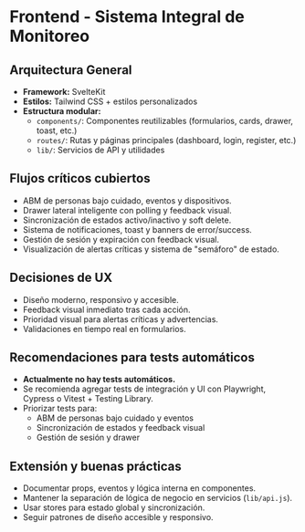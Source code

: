 # Frontend - Sistema Integral de Monitoreo

## Arquitectura General

- **Framework:** SvelteKit
- **Estilos:** Tailwind CSS + estilos personalizados
- **Estructura modular:**
  - `components/`: Componentes reutilizables (formularios, cards, drawer, toast, etc.)
  - `routes/`: Rutas y páginas principales (dashboard, login, register, etc.)
  - `lib/`: Servicios de API y utilidades

## Flujos críticos cubiertos
- ABM de personas bajo cuidado, eventos y dispositivos.
- Drawer lateral inteligente con polling y feedback visual.
- Sincronización de estados activo/inactivo y soft delete.
- Sistema de notificaciones, toast y banners de error/success.
- Gestión de sesión y expiración con feedback visual.
- Visualización de alertas críticas y sistema de "semáforo" de estado.

## Decisiones de UX
- Diseño moderno, responsivo y accesible.
- Feedback visual inmediato tras cada acción.
- Prioridad visual para alertas críticas y advertencias.
- Validaciones en tiempo real en formularios.

## Recomendaciones para tests automáticos
- **Actualmente no hay tests automáticos.**
- Se recomienda agregar tests de integración y UI con Playwright, Cypress o Vitest + Testing Library.
- Priorizar tests para:
  - ABM de personas bajo cuidado y eventos
  - Sincronización de estados y feedback visual
  - Gestión de sesión y drawer

## Extensión y buenas prácticas
- Documentar props, eventos y lógica interna en componentes.
- Mantener la separación de lógica de negocio en servicios (`lib/api.js`).
- Usar stores para estado global y sincronización.
- Seguir patrones de diseño accesible y responsivo. 